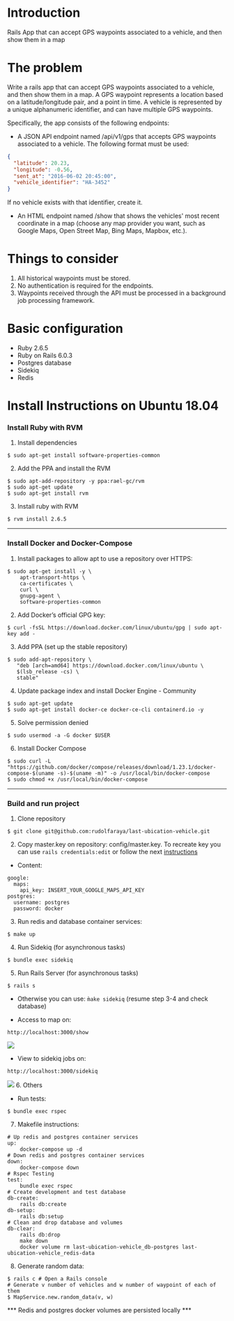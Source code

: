# Introduction
Rails App that can accept GPS waypoints associated to a vehicle, and then show them in a map

# The problem
Write a rails app that can accept GPS waypoints associated to a vehicle, and then show them in a map. 
A GPS waypoint represents a location based on a latitude/longitude pair, and a point in time. 
A vehicle is represented by a unique alphanumeric identifier, and can have multiple GPS waypoints.

Specifically, the app consists of the following endpoints:

- A JSON API endpoint named /api/v1/gps that accepts GPS waypoints associated to a vehicle. The following format must be used:
```json
{
  "latitude": 20.23,
  "longitude": -0.56,
  "sent_at": "2016-06-02 20:45:00",
  "vehicle_identifier": "HA-3452"
}
```
If no vehicle exists with that identifier, create it.

- An HTML endpoint named /show that shows the vehicles' most recent coordinate in a map (choose any map provider you want, such as Google Maps, Open Street Map, Bing Maps, Mapbox, etc.).

# Things to consider
1. All historical waypoints must be stored.
2. No authentication is required for the endpoints.
3. Waypoints received through the API must be processed in a background job processing framework.


# Basic configuration
- Ruby 2.6.5
- Ruby on Rails 6.0.3
- Postgres database
- Sidekiq
- Redis

# Install Instructions on Ubuntu 18.04

### Install Ruby with RVM
1. Install dependencies
```
$ sudo apt-get install software-properties-common
```

2. Add the PPA and install the RVM
```
$ sudo apt-add-repository -y ppa:rael-gc/rvm
$ sudo apt-get update
$ sudo apt-get install rvm
```

3. Install ruby with RVM
```
$ rvm install 2.6.5
```

***

### Install Docker and Docker-Compose
1. Install packages to allow apt to use a repository over HTTPS:
```
$ sudo apt-get install -y \
    apt-transport-https \
    ca-certificates \
    curl \
    gnupg-agent \
    software-properties-common
```

2. Add Docker’s official GPG key:
```
$ curl -fsSL https://download.docker.com/linux/ubuntu/gpg | sudo apt-key add -
```

3. Add PPA (set up the stable repository)
```
$ sudo add-apt-repository \
   "deb [arch=amd64] https://download.docker.com/linux/ubuntu \
   $(lsb_release -cs) \
   stable"
```
4. Update package index and install Docker Engine - Community
```
$ sudo apt-get update
$ sudo apt-get install docker-ce docker-ce-cli containerd.io -y
```

5. Solve permission denied
```
$ sudo usermod -a -G docker $USER
```

6. Install Docker Compose
```
$ sudo curl -L "https://github.com/docker/compose/releases/download/1.23.1/docker-compose-$(uname -s)-$(uname -m)" -o /usr/local/bin/docker-compose
$ sudo chmod +x /usr/local/bin/docker-compose
```

***

### Build and run project
1. Clone repository
```
$ git clone git@github.com:rudolfaraya/last-ubication-vehicle.git
```
2. Copy master.key on repository: config/master.key. To recreate key you can use `rails credentials:edit` or follow the next [instructions](https://gist.github.com/db0sch/19c321cbc727917bc0e12849a7565af9)
- Content:
```
google:
  maps:
    api_key: INSERT_YOUR_GOOGLE_MAPS_API_KEY
postgres:
  username: postgres
  password: docker
```
3. Run redis and database container services:
```
$ make up
```
4. Run Sidekiq (for asynchronous tasks) 
```
$ bundle exec sidekiq
```
5. Run Rails Server (for asynchronous tasks) 
```
$ rails s
```
* Otherwise you can use: `m̀ake sidekiq` (resume step 3-4 and check database)
- Access to map on:
```
http://localhost:3000/show
```
![](https://i.imgur.com/DvNO4MHl.png)
- View to sidekiq jobs on:
 ```
 http://localhost:3000/sidekiq
 ```
![](https://i.imgur.com/NeNGsjZl.png)
6. Others

- Run tests:
```
$ bundle exec rspec
```

7. Makefile instructions:
```
# Up redis and postgres container services
up: 
	docker-compose up -d
# Down redis and postgres container services
down: 
	docker-compose down
# Rspec Testing
test: 
	bundle exec rspec
# Create development and test database
db-create:
	rails db:create
db-setup:
	rails db:setup
# Clean and drop database and volumes
db-clear: 
	rails db:drop
	make down
	docker volume rm last-ubication-vehicle_db-postgres last-ubication-vehicle_redis-data
```
8. Generate random data:
```
$ rails c # Open a Rails console
# Generate v number of vehicles and w number of waypoint of each of them
$ MapService.new.random_data(v, w) 

```
*** Redis and postgres docker volumes are persisted locally ***